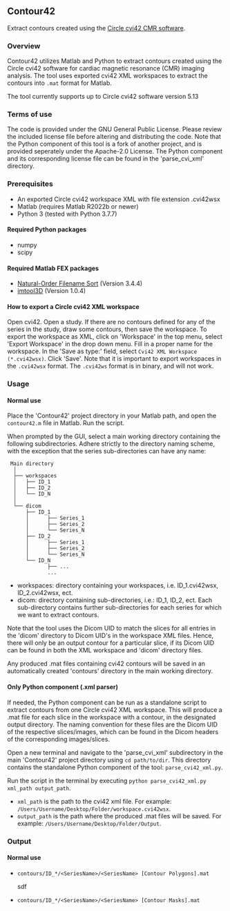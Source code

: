 ## Contour42
Extract contours created using the [Circle cvi42 CMR software](https://www.circlecvi.com/).


### Overview
Contour42 utilizes Matlab and Python to extract contours created using the Circle cvi42 software for cardiac magnetic resonance (CMR) imaging analysis. The tool uses exported cvi42 XML workspaces to extract the contours into `.mat` format for Matlab.

The tool currently supports up to Circle cvi42 software version 5.13


### Terms of use
The code is provided under the GNU General Public License. Please review the included license file before altering and distributing the code.
Note that the Python component of this tool is a fork of another project, and is provided seperately under the Apache-2.0 License. The Python component and its corresponding license file can be found in the 'parse_cvi_xml' directory.


### Prerequisites
- An exported Circle cvi42 workspace XML with file extension .cvi42wsx
- Matlab (requires Matlab R2022b or newer)
- Python 3 (tested with Python 3.7.7)
#### Required Python packages
- numpy
- scipy
#### Required Matlab FEX packages
- [Natural-Order Filename Sort](https://se.mathworks.com/matlabcentral/fileexchange/47434-natural-order-filename-sort) (Version 3.4.4)
- [imtool3D](https://se.mathworks.com/matlabcentral/fileexchange/74761-imtool3d_td) (Version 1.0.4)
#### How to export a Circle cvi42 XML workspace
Open cvi42. Open a study. If there are no contours defined for any of the series in the study, draw some contours, then save the workspace.
To export the workspace as XML, click on 'Workspace' in the top menu, select 'Export Workspace' in the drop down menu. Fill in a proper name for the workspace. In the 'Save as type:' field, select `Cvi42 XML Workspace (*.cvi42wsx)`. Click 'Save'.
Note that it is important to export workspaces in the `.cvi42wsx` format. The `.cvi42ws` format is in binary, and will not work.


### Usage
#### Normal use
Place the 'Contour42' project directory in your Matlab path, and open the `contour42.m` file in Matlab. Run the script.

When prompted by the GUI, select a main working directory containing the following subdirectories. Adhere strictly to the directory naming scheme, with the exception that the series sub-directories can have any name:

```text
 Main directory
  │
  ├── workspaces
  │   ├── ID_1
  │   ├── ID_2
  │   └── ID_N
  │
  └── dicom
      ├── ID_1
      │      ├── Series_1
      │      ├── Series_2
      │      └── Series_N
      ├── ID_2
      │      ├── Series_1
      │      ├── Series_2
      │      └── Series_N
      └── ID_N
             ├── ...
             ...
```

- workspaces: directory containing your workspaces, i.e. ID_1.cvi42wsx, ID_2.cvi42wsx, ect.
- dicom: directory containing sub-directories, i.e.: ID_1, ID_2, ect. Each sub-directory contains further sub-directories for each series for which we want to extract contours.

Note that the tool uses the Dicom UID to match the slices for all entries in the 'dicom' directory to Dicom UID's in the workspace XML files. Hence, there will only be an output contour for a particular slice, if its Dicom UID can be found in both the XML workspace and 'dicom' directory files.

Any produced .mat files containing cvi42 contours will be saved in an automatically created 'contours' directory in the main working directory.
#### Only Python component (.xml parser)
If needed, the Python component can be run as a standalone script to extract contours from one Circle cvi42 XML workspace. This will produce a .mat file for each slice in the workspace with a contour, in the designated output directory. The naming convention for these files are the Dicom UID of the respective slices/images, which can be found in the Dicom headers of the corresponding images/slices.

Open a new terminal and navigate to the 'parse_cvi_xml' subdirectory in the main 'Contour42' project directory using `cd path/to/dir`. This directory contains the standalone Python component of the tool: `parse_cvi42_xml.py`.

Run the script in the terminal by executing `python parse_cvi42_xml.py xml_path output_path`.
- `xml_path` is the path to the cvi42 xml file. For example: `/Users/Username/Desktop/Folder/workspace.cvi42wsx`.
- `output_path` is the path where the produced .mat files will be saved. For example: `/Users/Username/Desktop/Folder/Output`.

### Output
#### Normal use
- `contours/ID_*/<SeriesName>/<SeriesName> [Contour Polygons].mat`
   
   sdf

   
- `contours/ID_*/<SeriesName>/<SeriesName> [Contour Masks].mat`
